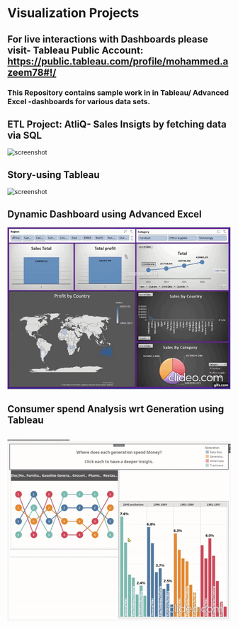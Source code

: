 # Visualization Projects

## For live interactions with Dashboards please visit- Tableau Public Account: https://public.tableau.com/profile/mohammed.azeem78#!/

### This Repository contains sample work in in Tableau/ Advanced Excel -dashboards for various data sets.

## ETL Project: AtliQ- Sales Insigts by fetching data via SQL
![screenshot](https://github.com/mohammedaz33m/Tableau_Projects/blob/main/SQL%20Projects/readme_img/gif.gif)


## Story-using Tableau
![screenshot](https://github.com/mohammedaz33m/Tableau_Projects/blob/main/Data%20Analysis%20%2B%20Sentiment%20Analysis/Gif.gif)

## Dynamic Dashboard using Advanced Excel
![screenshot](https://github.com/mohammedaz33m/Tableau_Projects/blob/main/Global%20Superstore/Dashboard.gif)

## Consumer spend Analysis wrt Generation using Tableau
______________________ ![screenshot](https://github.com/mohammedaz33m/Tableau_Projects/blob/main/Consumer%20spend%20by%20generation/Insights%20giff.gif) 
